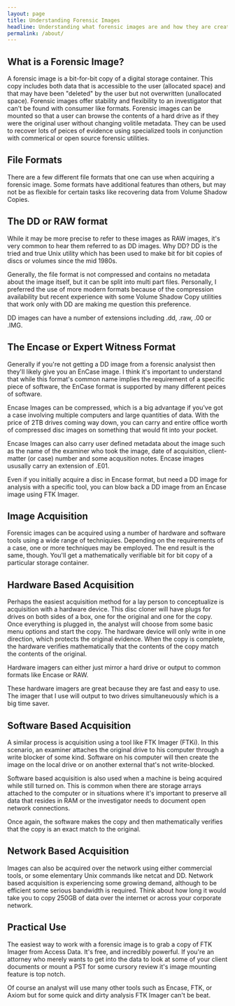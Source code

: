 ```yaml
---
layout: page
title: Understanding Forensic Images
headline: Understanding what forensic images are and how they are created
permalink: /about/
---
```


## What is a Forensic Image?
A forensic image is a bit-for-bit copy of a digital storage container. This copy includes both data that is accessible to the user (allocated space) and that may have been "deleted" by the user but not overwritten (unallocated space). Forensic images offer stability and flexibility to an investigator that can't be found with consumer like formats. Forensic images can be mounted so that a user can browse the contents of a hard drive as if they were the original user without changing volitile metadata. They can be used to recover lots of peices of evidence using specialized tools in conjunction with commerical or open source forensic utilities.

## File Formats
There are a few different file formats that one can use when acquiring a forensic image. Some formats have additional features than others, but may not be as flexible for certain tasks like recovering data from Volume Shadow Copies.

## The DD or RAW format
While it may be more precise to refer to these images as RAW images, it's very common to hear them referred to as DD images. Why DD? DD is the tried and true Unix utility which has been used to make bit for bit copies of discs or volumes since the mid 1980s.

Generally, the file format is not compressed and contains no metadata about the image itself, but it can be split into multi part files. Personally, I preferred the use of more modern formats because of the compression availability but recent experience with some Volume Shadow Copy utilities that work only with DD are making me question this preference.

DD images can have a number of extensions including .dd, .raw, .00 or .IMG.

## The Encase or Expert Witness Format
Generally if you're not getting a DD image from a forensic analysist then they'll likely give you an EnCase image. I think it's important to understand that while this format's common name implies the requirement of a specific piece of software, the EnCase format is supported by many different peices of software.

Encase Images can be compressed, which is a big advantage if you've got a case involving multiple computers and large quantities of data. With the price of 2TB drives coming way down, you can carry and entire office worth of compressed disc images on something that would fit into your pocket.

Encase Images can also carry user defined metadata about the image such as the name of the examiner who took the image, date of acquisition, client-matter (or case) number and some acqusition notes. Encase images ususally carry an extension of .E01.

Even if you initially acquire a disc in Encase format, but need a DD image for analysis with a specific tool, you can blow back a DD image from an Encase image using FTK Imager.

## Image Acquisition
Forensic images can be acquired using a number of hardware and software tools using a wide range of techniquies. Depending on the requirements of a case, one or more techniques may be employed. The end result is the same, though. You'll get a mathematically verifiable bit for bit copy of a particular storage container.

## Hardware Based Acquisition
Perhaps the easiest acquisition method for a lay person to conceptualize is acquisition with a hardware device. This disc cloner will have plugs for drives on both sides of a box, one for the original and one for the copy. Once everything is plugged in, the analyst will choose from some basic menu options and start the copy. The hardware device will only write in one direction, which protects the original evidence. When the copy is complete, the hardware verifies mathematically that the contents of the copy match the contents of the original.

Hardware imagers can either just mirror a hard drive or output to common formats like Encase or RAW.

These hardware imagers are great because they are fast and easy to use. The imager that I use will output to two drives simultaneuously which is a big time saver.

## Software Based Acquisition
A similar process is acquisition using a tool like FTK Imager (FTKi). In this scenario, an examiner attaches the original drive to his computer through a write blocker of some kind. Software on his computer will then create the image on the local drive or on another external that's not write-blocked.

Software based acquisition is also used when a machine is being acquired while still turned on. This is common when there are storage arrays attached to the computer or in situations where it's important to preserve all data that resides in RAM or the investigator needs to document open network connections.

Once again, the software makes the copy and then mathematically verifies that the copy is an exact match to the original.

## Network Based Acquisition
Images can also be acquired over the network using either commercial tools, or some elementary Unix commands like netcat and DD. Network based acquisition is experiencing some growing demand, although to be efficient some serious bandwidth is required. Think about how long it would take you to copy 250GB of data over the internet or across your corporate network.

## Practical Use
The easiest way to work with a forensic image is to grab a copy of FTK Imager from Access Data. It's free, and incredibly powerful. If you're an attorney who merely wants to get into the data to look at some of your client documents or mount a PST for some cursory review it's image mounting feature is top notch.

Of course an analyst will use many other tools such as Encase, FTK, or Axiom but for some quick and dirty analysis FTK Imager can't be beat.